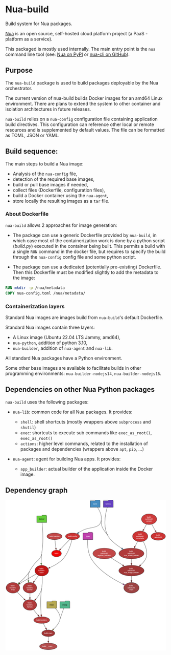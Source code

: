 # Nua-build

Build system for Nua packages.

[Nua](https://nua.rocks/) is an open source, self-hosted cloud platform project (a PaaS - platform as a service).

This packaged is mostly used internally. The main entry point is the `nua` command line tool (see: [Nua on PyPI](https://pypi.org/project/nua/) or [nua-cli on GitHub](https://github.com/abilian/nua/tree/main/nua-cli)).


## Purpose

The `nua-build` package is used to build packages deployable by the Nua orchestrator.

The current version of nua-build builds Docker images for an amd64 Linux environment. There are plans to extend the system to other container and isolation architectures in future releases.


`nua-build` relies on a `nua-config` configuration file containing application build directives. This configuration can reference other local or remote resources and is supplemented by default values. The file can be formatted as TOML, JSON or YAML.

## Build sequence:

The main steps to build a Nua image:

- Analysis of the `nua-config` file,
- detection of the required base images,
- build or pull base images if needed,
- collect files (Dockerfile, configuration files),
- build a Docker container using the `nua-agent`,
- store locally the resulting images as a `tar` file.


### About Dockerfile

`nua-build` allows 2 approaches for image generation:

- The package can use a generic Dockerfile provided by `nua-build`, in which case most of the containerization work is done by a python script (*build.py*) executed in the container being built. This permits a build with a single `RUN` command in the docker file, but requires to specify the build through the `nua-config` config file and some python script.

- The package can use a dedicated (potentially pre-existing) Dockerfile. Then this Dockerfile must be modified slightly to add the metadata to the image:

```dockerfile
RUN mkdir -p /nua/metadata
COPY nua-config.toml /nua/metadata/
```

### Containerization layers

Standard Nua images are images build from `nua-build`'s default Dockerfile.

Standard Nua images contain three layers:

- A Linux image (Ubuntu 22.04 LTS Jammy, amd64),
- `nua-python`, addition of python 3.10,
- `nua-builder`, addition of `nua-agent` and `nua-lib`.

All standard Nua packages have a Python environment.

Some other base images are available to facilitate builds in other programming environments: `nua-builder-nodejs14`, `nua-builder-nodejs16`.

## Dependencies on other Nua Python packages

`nua-build` uses the following packages:

- `nua-lib`: common code for all Nua packages. It provides:

    - `shell`: shell shortcuts (mostly wrappers above `subprocess` and `shutil`)
    - `exec`: shortcuts to execute sub commands like `exec_as_root()`, `exec_as_root()`
    - `actions`: higher level commands, related to the installation of packages and dependencies (wrappers above `apt`, `pip`, ...)

- `nua-agent`: agent for building Nua apps. It provides:

    - `app_builder`: actual builder of the application inside the Docker image.

## Dependency graph

![Dependency graph](./doc/dependency-graph.png)
